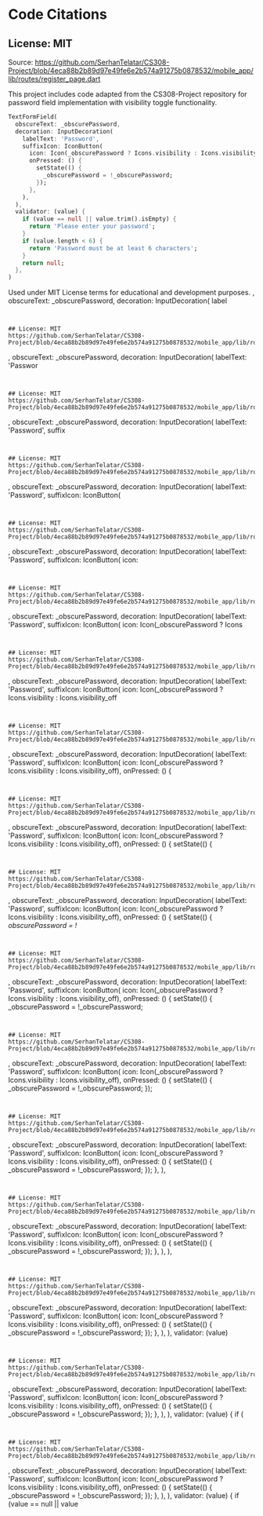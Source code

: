 # Code Citations

## License: MIT
Source: https://github.com/SerhanTelatar/CS308-Project/blob/4eca88b2b89d97e49fe6e2b574a91275b0878532/mobile_app/lib/routes/register_page.dart

This project includes code adapted from the CS308-Project repository for password field implementation with visibility toggle functionality.

```dart
TextFormField(
  obscureText: _obscurePassword,
  decoration: InputDecoration(
    labelText: 'Password',
    suffixIcon: IconButton(
      icon: Icon(_obscurePassword ? Icons.visibility : Icons.visibility_off),
      onPressed: () {
        setState(() {
          _obscurePassword = !_obscurePassword;
        });
      },
    ),
  ),
  validator: (value) {
    if (value == null || value.trim().isEmpty) {
      return 'Please enter your password';
    }
    if (value.length < 6) {
      return 'Password must be at least 6 characters';
    }
    return null;
  },
)
```

Used under MIT License terms for educational and development purposes.
,
              obscureText: _obscurePassword,
              decoration: InputDecoration(
                label
```


## License: MIT
https://github.com/SerhanTelatar/CS308-Project/blob/4eca88b2b89d97e49fe6e2b574a91275b0878532/mobile_app/lib/routes/register_page.dart

```
,
              obscureText: _obscurePassword,
              decoration: InputDecoration(
                labelText: 'Passwor
```


## License: MIT
https://github.com/SerhanTelatar/CS308-Project/blob/4eca88b2b89d97e49fe6e2b574a91275b0878532/mobile_app/lib/routes/register_page.dart

```
,
              obscureText: _obscurePassword,
              decoration: InputDecoration(
                labelText: 'Password',
                suffix
```


## License: MIT
https://github.com/SerhanTelatar/CS308-Project/blob/4eca88b2b89d97e49fe6e2b574a91275b0878532/mobile_app/lib/routes/register_page.dart

```
,
              obscureText: _obscurePassword,
              decoration: InputDecoration(
                labelText: 'Password',
                suffixIcon: IconButton(
```


## License: MIT
https://github.com/SerhanTelatar/CS308-Project/blob/4eca88b2b89d97e49fe6e2b574a91275b0878532/mobile_app/lib/routes/register_page.dart

```
,
              obscureText: _obscurePassword,
              decoration: InputDecoration(
                labelText: 'Password',
                suffixIcon: IconButton(
                  icon:
```


## License: MIT
https://github.com/SerhanTelatar/CS308-Project/blob/4eca88b2b89d97e49fe6e2b574a91275b0878532/mobile_app/lib/routes/register_page.dart

```
,
              obscureText: _obscurePassword,
              decoration: InputDecoration(
                labelText: 'Password',
                suffixIcon: IconButton(
                  icon: Icon(_obscurePassword ? Icons
```


## License: MIT
https://github.com/SerhanTelatar/CS308-Project/blob/4eca88b2b89d97e49fe6e2b574a91275b0878532/mobile_app/lib/routes/register_page.dart

```
,
              obscureText: _obscurePassword,
              decoration: InputDecoration(
                labelText: 'Password',
                suffixIcon: IconButton(
                  icon: Icon(_obscurePassword ? Icons.visibility : Icons.visibility_off
```


## License: MIT
https://github.com/SerhanTelatar/CS308-Project/blob/4eca88b2b89d97e49fe6e2b574a91275b0878532/mobile_app/lib/routes/register_page.dart

```
,
              obscureText: _obscurePassword,
              decoration: InputDecoration(
                labelText: 'Password',
                suffixIcon: IconButton(
                  icon: Icon(_obscurePassword ? Icons.visibility : Icons.visibility_off),
                  onPressed: () {
```


## License: MIT
https://github.com/SerhanTelatar/CS308-Project/blob/4eca88b2b89d97e49fe6e2b574a91275b0878532/mobile_app/lib/routes/register_page.dart

```
,
              obscureText: _obscurePassword,
              decoration: InputDecoration(
                labelText: 'Password',
                suffixIcon: IconButton(
                  icon: Icon(_obscurePassword ? Icons.visibility : Icons.visibility_off),
                  onPressed: () {
                    setState(() {
```


## License: MIT
https://github.com/SerhanTelatar/CS308-Project/blob/4eca88b2b89d97e49fe6e2b574a91275b0878532/mobile_app/lib/routes/register_page.dart

```
,
              obscureText: _obscurePassword,
              decoration: InputDecoration(
                labelText: 'Password',
                suffixIcon: IconButton(
                  icon: Icon(_obscurePassword ? Icons.visibility : Icons.visibility_off),
                  onPressed: () {
                    setState(() {
                      _obscurePassword = !_
```


## License: MIT
https://github.com/SerhanTelatar/CS308-Project/blob/4eca88b2b89d97e49fe6e2b574a91275b0878532/mobile_app/lib/routes/register_page.dart

```
,
              obscureText: _obscurePassword,
              decoration: InputDecoration(
                labelText: 'Password',
                suffixIcon: IconButton(
                  icon: Icon(_obscurePassword ? Icons.visibility : Icons.visibility_off),
                  onPressed: () {
                    setState(() {
                      _obscurePassword = !_obscurePassword;
```


## License: MIT
https://github.com/SerhanTelatar/CS308-Project/blob/4eca88b2b89d97e49fe6e2b574a91275b0878532/mobile_app/lib/routes/register_page.dart

```
,
              obscureText: _obscurePassword,
              decoration: InputDecoration(
                labelText: 'Password',
                suffixIcon: IconButton(
                  icon: Icon(_obscurePassword ? Icons.visibility : Icons.visibility_off),
                  onPressed: () {
                    setState(() {
                      _obscurePassword = !_obscurePassword;
                    });
                
```


## License: MIT
https://github.com/SerhanTelatar/CS308-Project/blob/4eca88b2b89d97e49fe6e2b574a91275b0878532/mobile_app/lib/routes/register_page.dart

```
,
              obscureText: _obscurePassword,
              decoration: InputDecoration(
                labelText: 'Password',
                suffixIcon: IconButton(
                  icon: Icon(_obscurePassword ? Icons.visibility : Icons.visibility_off),
                  onPressed: () {
                    setState(() {
                      _obscurePassword = !_obscurePassword;
                    });
                  },
                ),
```


## License: MIT
https://github.com/SerhanTelatar/CS308-Project/blob/4eca88b2b89d97e49fe6e2b574a91275b0878532/mobile_app/lib/routes/register_page.dart

```
,
              obscureText: _obscurePassword,
              decoration: InputDecoration(
                labelText: 'Password',
                suffixIcon: IconButton(
                  icon: Icon(_obscurePassword ? Icons.visibility : Icons.visibility_off),
                  onPressed: () {
                    setState(() {
                      _obscurePassword = !_obscurePassword;
                    });
                  },
                ),
              ),
              
```


## License: MIT
https://github.com/SerhanTelatar/CS308-Project/blob/4eca88b2b89d97e49fe6e2b574a91275b0878532/mobile_app/lib/routes/register_page.dart

```
,
              obscureText: _obscurePassword,
              decoration: InputDecoration(
                labelText: 'Password',
                suffixIcon: IconButton(
                  icon: Icon(_obscurePassword ? Icons.visibility : Icons.visibility_off),
                  onPressed: () {
                    setState(() {
                      _obscurePassword = !_obscurePassword;
                    });
                  },
                ),
              ),
              validator: (value)
```


## License: MIT
https://github.com/SerhanTelatar/CS308-Project/blob/4eca88b2b89d97e49fe6e2b574a91275b0878532/mobile_app/lib/routes/register_page.dart

```
,
              obscureText: _obscurePassword,
              decoration: InputDecoration(
                labelText: 'Password',
                suffixIcon: IconButton(
                  icon: Icon(_obscurePassword ? Icons.visibility : Icons.visibility_off),
                  onPressed: () {
                    setState(() {
                      _obscurePassword = !_obscurePassword;
                    });
                  },
                ),
              ),
              validator: (value) {
                if (
```


## License: MIT
https://github.com/SerhanTelatar/CS308-Project/blob/4eca88b2b89d97e49fe6e2b574a91275b0878532/mobile_app/lib/routes/register_page.dart

```
,
              obscureText: _obscurePassword,
              decoration: InputDecoration(
                labelText: 'Password',
                suffixIcon: IconButton(
                  icon: Icon(_obscurePassword ? Icons.visibility : Icons.visibility_off),
                  onPressed: () {
                    setState(() {
                      _obscurePassword = !_obscurePassword;
                    });
                  },
                ),
              ),
              validator: (value) {
                if (value == null || value
```

